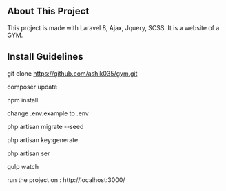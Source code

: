 ## About This Project

This project is made with Laravel 8, Ajax, Jquery, SCSS. It is a website of a GYM.



## Install Guidelines

git clone https://github.com/ashik035/gym.git

composer update

npm install

change .env.example to .env

php artisan migrate --seed

php artisan key:generate

php artisan ser

gulp watch

run the project on : http://localhost:3000/



